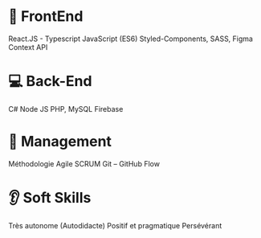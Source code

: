 <h1>🎨 FrontEnd</h1>
React.JS - Typescript
JavaScript (ES6)
Styled-Components, SASS, Figma
Context API

<h1>💻 Back-End</h1>
C#
Node JS 
PHP, MySQL
Firebase

<h1>🙌 Management</h1>
Méthodologie Agile SCRUM
Git – GitHub Flow

<h1>👂 Soft Skills</h1>
Très autonome (Autodidacte)
Positif et pragmatique
Persévérant
